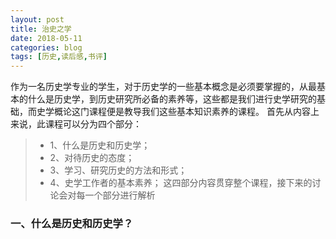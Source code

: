 ```yaml
---
layout: post
title: 治史之学
date: 2018-05-11
categories: blog
tags: [历史,读后感,书评]
---
```

作为一名历史学专业的学生，对于历史学的一些基本概念是必须要掌握的，从最基本的什么是历史学，到历史研究所必备的素养等，这些都是我们进行史学研究的基础，而史学概论这门课程便是教导我们这些基本知识素养的课程。
首先从内容上来说，此课程可以分为四个部分：
>* 1、什么是历史和历史学；
>* 2、对待历史的态度；
>* 3、学习、研究历史的方法和形式；
>* 4、史学工作者的基本素养；
这四部分内容贯穿整个课程，接下来的讨论会对每一个部分进行解析
### 一、什么是历史和历史学？